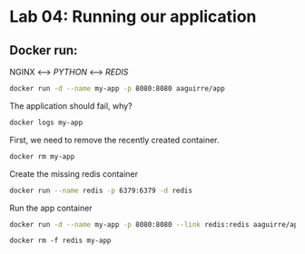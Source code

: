 # Lab 04: Running our application

## Docker run:

NGINX <--> *PYTHON* <--> *REDIS*

```bash 
docker run -d --name my-app -p 8080:8080 aaguirre/app
```


The application should fail, why?

```bash
docker logs my-app
```

First, we need to remove the recently created container.

```bash
docker rm my-app
```

Create the missing redis container

```bash
docker run --name redis -p 6379:6379 -d redis
```

Run the app container

```bash 
docker run -d --name my-app -p 8080:8080 --link redis:redis aaguirre/app
```

```
docker rm -f redis my-app
```
